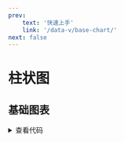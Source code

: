 ```yaml
---
prev:
    text: '快速上手'
    link: '/data-v/base-chart/'
next: false
---
```


# 柱状图

## 基础图表

<script setup>
import demo from './demo.vue'
</script>

<ClientOnly>
    <demo />
</ClientOnly>

<details>
<summary>查看代码</summary>
<<< @/data-v/components/base-chart/demo.vue
</details>

